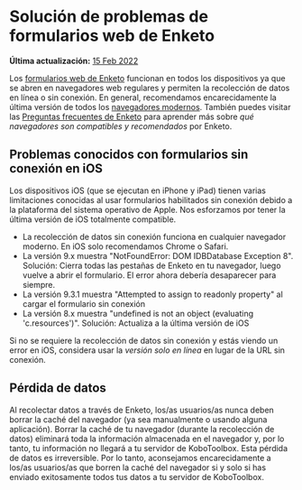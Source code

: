 # Solución de problemas de formularios web de Enketo
**Última actualización:** <a href="https://github.com/kobotoolbox/docs/blob/511ea4cb3c698a4b45e7c2b4efd1af4e356e811f/source/troubleshooting_webforms.md" class="reference">15 Feb 2022</a>

Los [formularios web de Enketo](enketo.md) funcionan en todos los dispositivos ya que se abren en navegadores web regulares y permiten la recolección de datos en línea o sin conexión. En general, recomendamos encarecidamente la última versión de todos los
[navegadores modernos](https://enke.to/modern-browsers). También puedes visitar
las [Preguntas frecuentes de Enketo](https://enketo.org/faq/#browsers) para aprender
más sobre _qué navegadores son compatibles y recomendados_ por Enketo.

## Problemas conocidos con formularios sin conexión en iOS

Los dispositivos iOS (que se ejecutan en iPhone y iPad) tienen varias limitaciones conocidas al
usar formularios habilitados sin conexión debido a la plataforma del sistema operativo de Apple. Nos
esforzamos por tener la última versión de iOS totalmente compatible.

-   La recolección de datos sin conexión funciona en cualquier navegador moderno. En iOS solo
    recomendamos Chrome o Safari.
-   La versión 9.x muestra "NotFoundError: DOM IDBDatabase Exception 8". Solución:
    Cierra todas las pestañas de Enketo en tu navegador, luego vuelve a abrir el formulario. El error
    ahora debería desaparecer para siempre.
-   La versión 9.3.1 muestra "Attempted to assign to readonly property" al cargar
    el formulario sin conexión
-   La versión 8.x muestra "undefined is not an object (evaluating 'c.resources')".
    Solución: Actualiza a la última versión de iOS

Si no se requiere la recolección de datos sin conexión y estás viendo un error en iOS,
considera usar la _versión solo en línea_ en lugar de la URL sin conexión.

## Pérdida de datos

Al recolectar datos a través de Enketo, los/as usuarios/as nunca deben borrar la
caché del navegador (ya sea manualmente o usando alguna aplicación). Borrar la caché de tu navegador (durante
la recolección de datos) eliminará toda la información almacenada en el navegador y, por lo tanto,
tu información no llegará a tu servidor de KoboToolbox. Esta pérdida de datos es
irreversible. Por lo tanto, aconsejamos encarecidamente a los/as usuarios/as que borren la caché del navegador si y
solo si has enviado exitosamente todos tus datos a tu servidor de KoboToolbox.
